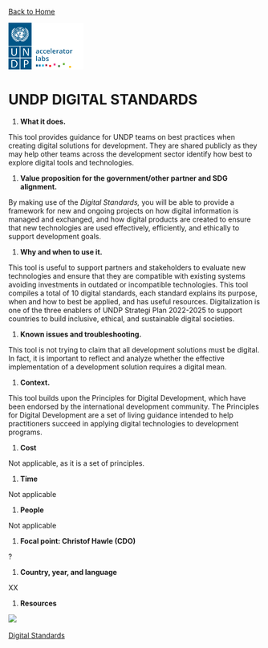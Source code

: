 [Back to Home](../../README.md)


<img src="../../public/imgs/UNDP_accelerator_labs_logo_vertical_color_RGB.png"  width="150" alt="undp_accelerator_labs_logo">

# **UNDP DIGITAL STANDARDS**

1. **What it does.**

This tool provides guidance for UNDP teams on best practices when creating digital solutions for development. They are shared publicly as they may help other teams across the development sector identify how best to explore digital tools and technologies.

1. **Value proposition for the government/other partner and SDG alignment.**

By making use of the _Digital Standards,_ you will be able to provide a framework for new and ongoing projects on how digital information is managed and exchanged, and how digital products are created to ensure that new technologies are used effectively, efficiently, and ethically to support development goals.

1. **Why and when to use it.**

This tool is useful to support partners and stakeholders to evaluate new technologies and ensure that they are compatible with existing systems avoiding investments in outdated or incompatible technologies. This tool compiles a total of 10 digital standards, each standard explains its purpose, when and how to best be applied, and has useful resources. Digitalization is one of the three enablers of UNDP Strategi Plan 2022-2025 to support countries to build inclusive, ethical, and sustainable digital societies.

1. **Known issues and troubleshooting.**

This tool is not trying to claim that all development solutions must be digital. In fact, it is important to reflect and analyze whether the effective implementation of a development solution requires a digital mean.

1. **Context.**

This tool builds upon the Principles for Digital Development, which have been endorsed by the international development community. The Principles for Digital Development are a set of living guidance intended to help practitioners succeed in applying digital technologies to development programs.

1. **Cost**

Not applicable, as it is a set of principles.

1. **Time**

Not applicable

1. **People**

Not applicable

1. **Focal point: Christof Hawle (CDO)**

?

1. **Country, year, and language**

XX

1. **Resources**

![](RackMultipart20230509-1-4rdhtb_html_51ec601b55f07ceb.png)

[Digital Standards](https://www.undp.org/digital/standards)
